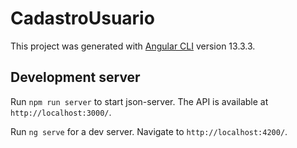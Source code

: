 # CadastroUsuario

This project was generated with [Angular CLI](https://github.com/angular/angular-cli) version 13.3.3.

## Development server

Run `npm run server` to start json-server. The API is available at `http://localhost:3000/`.

Run `ng serve` for a dev server. Navigate to `http://localhost:4200/`.
